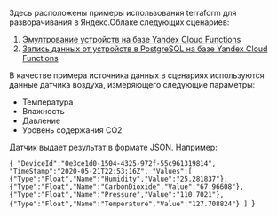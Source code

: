 Здесь расположены примеры использования terraform для разворачивания в Яндекс.Облаке следующих сценариев:
1. [Эмултрование устройств на базе Yandex Cloud Functions](emulator_publish)
2. [Запись данных от устройств в PostgreSQL на базе Yandex Cloud Functions](subscribe_and_postgresql)

В качестве примера источника данных в сценариях используются данные датчика воздуха, измеряющего следующие параметры:
 - Температура
 - Влажность
 - Давление
 - Уровень содержания СO2

 Датчик выдает результат в формате JSON. Например:

   `{
    "DeviceId":"0e3ce1d0-1504-4325-972f-55c961319814",
    "TimeStamp":"2020-05-21T22:53:16Z",
    "Values":[
        {"Type":"Float","Name":"Humidity","Value":"25.281837"},
        {"Type":"Float","Name":"CarbonDioxide","Value":"67.96608"},
        {"Type":"Float","Name":"Pressure","Value":"110.7021"},
        {"Type":"Float","Name":"Temperature","Value":"127.708824"}
        ]
   `}

